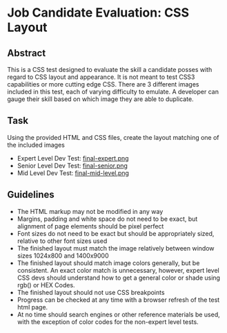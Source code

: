 # Job Candidate Evaluation: CSS Layout
## Abstract
This is a CSS test designed to evaluate the skill a candidate posses with regard to CSS layout and appearance. It is not meant to test CSS3 capabilities or more cutting edge CSS. There are 3 different images included in this test, each of varying difficulty to emulate. A developer can gauge their skill based on which image they are able to duplicate. 
## Task
Using the provided HTML and CSS files, create the layout matching one of the included images
 - Expert Level Dev Test: [final-expert.png](final-expert.png)
 - Senior Level Dev Test: [final-senior.png](final-senior.png)
 - Mid Level Dev Test: [final-mid-level.png](final-mid-level.png)

## Guidelines
- The HTML markup may not be modified in any way
- Margins, padding and white space do not need to be exact, but alignment of page elements should be pixel perfect
- Font sizes do not need to be exact but should be appropriately sized, relative to other font sizes used
- The finished layout must match the image relatively between window sizes 1024x800 and 1400x9000
- The finished layout should match image colors generally, but be consistent. An exact color match is unnecessary, however, expert level CSS devs should understand how to get a general color or shade using rgb() or HEX Codes. 
- The finished layout should not use CSS breakpoints
- Progress can be checked at any time with a browser refresh of the test html page.
- At no time should search engines or other reference materials be used, with the exception of color codes for the non-expert level tests.
